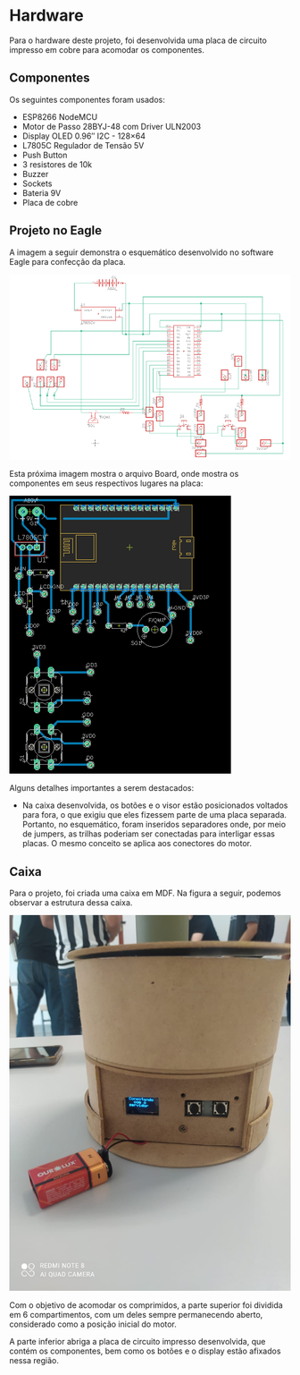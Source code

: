 
# Hardware

Para o hardware deste projeto, foi desenvolvida uma placa de circuito impresso em cobre para acomodar os componentes.

## Componentes

Os seguintes componentes foram usados:

- ESP8266 NodeMCU
- Motor de Passo 28BYJ-48 com Driver ULN2003
- Display OLED 0.96″ I2C - 128×64
- L7805C Regulador de Tensão 5V
- Push Button
- 3 resistores de 10k
- Buzzer
- Sockets
- Bateria 9V
- Placa de cobre

## Projeto no Eagle

A imagem a seguir demonstra o esquemático desenvolvido no software Eagle para confecção da placa. 

![Esquemático](schematic.png "Esquemático")

Esta próxima imagem mostra o arquivo Board, onde mostra os componentes em seus respectivos lugares na placa:

![Board](board.png "Board")

Alguns detalhes importantes a serem destacados:

- Na caixa desenvolvida, os botões e o visor estão posicionados voltados para fora, o que exigiu que eles fizessem parte de uma placa separada. Portanto, no esquemático, foram inseridos separadores onde, por meio de jumpers, as trilhas poderiam ser conectadas para interligar essas placas. O mesmo conceito se aplica aos conectores do motor.

## Caixa

Para o projeto, foi criada uma caixa em MDF. Na figura a seguir, podemos observar a estrutura dessa caixa.

![Caixa](Caixa.png "Caixa")

Com o objetivo de acomodar os comprimidos, a parte superior foi dividida em 6 compartimentos, com um deles sempre permanecendo aberto, considerado como a posição inicial do motor.

A parte inferior abriga a placa de circuito impresso desenvolvida, que contém os componentes, bem como os botões e o display estão afixados nessa região.
